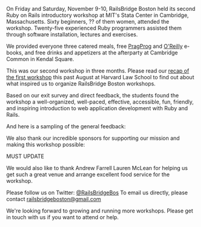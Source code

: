 
On Friday and Saturday, November 9-10, RailsBridge Boston held its
second Ruby on Rails introductory workshop at MIT's Stata Center in
Cambridge, Massachusetts.  Sixty beginners, ?? of them women, attended
the workshop. Twenty-five experienced Ruby programmers assisted them
through software installation, lectures and exercises.

We provided everyone three catered meals, free
[PragProg](http://pragprog.com) and [O'Reilly](http://oreilly.com)
e-books, and free drinks and appetizers at the afterparty at Cambridge
Common in Kendal Square.

This was our second workshop in three months. Please read our 
[recap of the first workshop](/blog/2012_aug_recap)
this past August at Harvard Law School to find out about what inspired us to organize
RailsBridge Boston workshops.

Based on our exit survey and direct
feedback, the students found the workshop a well-organized, well-paced, effective, accessible,
fun, friendly, and inspiring introduction to web application development
with Ruby and Rails.  

And here is a sampling of the general feedback:

We also thank our incredible sponsors for supporting our mission and
making this workshop possible:

MUST UPDATE


We would also like to thank Andrew Farrell Lauren McLean for helping us
get such a great venue and arrange excellent food service for the
workshop. 



Please follow us on Twitter: 
[@RailsBridgeBos](https://twitter.com/RailsBridgeBos)
To email us directly, please contact 
[railsbridgeboston@gmail.com](mailto:railsbridgeboston@gmail.com)

We're looking forward to growing and running more workshops. Please get
in touch with us if you want to attend or help. 



